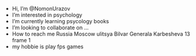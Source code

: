 -  Hi, I’m @NomonUrazov
-  I’m interested in psychology
-  I’m currently learning psycology books 
-  I’m looking to collaborate on ...
-  How to reach me Russia Moscow ulitsya Bilvar Generala Karbesheva 13 frame 1
-   my hobbie is play fps games


